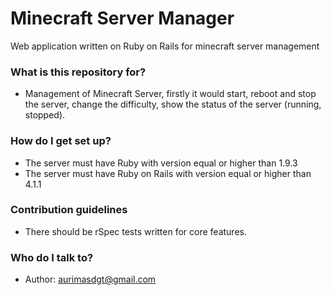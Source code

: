 # Minecraft Server Manager #

Web application written on Ruby on Rails for minecraft server management

### What is this repository for? ###

* Management of Minecraft Server, firstly it would start, reboot and stop the server, change the difficulty, show the status of the server (running, stopped).

### How do I get set up? ###

* The server must have Ruby with version equal or higher than 1.9.3
* The server must have Ruby on Rails with version equal or higher than 4.1.1

### Contribution guidelines ###

* There should be rSpec tests written for core features.

### Who do I talk to? ###

* Author: aurimasdgt@gmail.com
